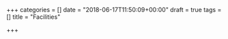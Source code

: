 +++
categories = []
date = "2018-06-17T11:50:09+00:00"
draft = true
tags = []
title = "Facilities"

+++
